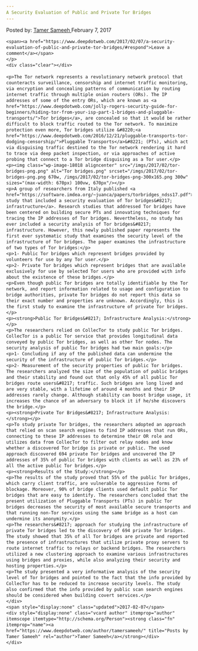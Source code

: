 ```yaml
---
A Security Evaluation of Public and Private Tor Bridges
---
```

<article class="post-listing post-18014 post type-post status-publish format-standard has-post-thumbnail hentry
    <div class="post-inner">
        <span>Posted by: <a href="https://www.deepdotweb.com/author/tamersameeh/" title="">Tamer Sameeh </a></span>
    <span>February 7, 2017</span>
    
    <span><a href="https://www.deepdotweb.com/2017/02/07/a-security-evaluation-of-public-and-private-tor-bridges/#respond">Leave a comment</a></span>
    </p>
    <div class="clear"></div>
    
    <p>The Tor network represents a revolutionary network protocol that counteracts surveillance, censorship and internet traffic monitoring, via encryption and concealing patterns of communication by routing internet traffic through multiple onion routers (ORs). The IP addresses of some of the entry ORs, which are known as <a href="https://www.deepdotweb.com/jolly-rogers-security-guide-for-beginners/hiding-tor-from-your-isp-part-1-bridges-and-pluggable-transports/">Tor bridges</a>, are concealed so that it would be rather difficult to block traffic routed to the Tor network. To maximize protection even more, Tor bridges utilize &#8220;<a href="https://www.deepdotweb.com/2016/12/21/pluggable-transports-tor-dodging-censorship/">Pluggable Transports</a>&#8221; (PTs), which act via disguising traffic destined to the Tor network rendering it hard to trace via deep packet inspection, or via approaches of active probing that connect to a Tor bridge disguising as a Tor user.</p>
    <p><img class="wp-image-18018 aligncenter" src="/imgs/2017/02/tor-bridges-png.png" alt="Tor bridges.png" srcset="/imgs/2017/02/tor-bridges-png.png 670w, /imgs/2017/02/tor-bridges-png-300x165.png 300w" sizes="(max-width: 670px) 100vw, 670px"/></p>
    <p>A group of researchers from Italy published <a href="https://software.imdea.org/~juanca/papers/torbridges_ndss17.pdf">a study that included a security evaluation of Tor bridges&#8217; infrastructure</a>. Research studies that addressed Tor bridges have been centered on building secure PTs and innovating techniques for tracing the IP addresses of Tor bridges. Nevertheless, no study has ever included a security analysis of Tor bridges&#8217; infrastructure. However, this newly published paper represents the first ever systematic study that examines the security level of the infrastructure of Tor bridges. The paper examines the infrastructure of two types of Tor bridges:</p>
    <p>1- Public Tor bridges which represent bridges provided by volunteers for use by any Tor user.</p>
    <p>2- Private Tor bridges which represent bridges that are available exclusively for use by selected Tor users who are provided with info about the existence of these bridges.</p>
    <p>Even though public Tor bridges are totally identifiable by the Tor network, and report information related to usage and configuration to bridge authorities, private Tor bridges do not report this data so their exact number and properties are unknown. Accordingly, this is the first study to examine the infrastructure of private Tor bridges.</p>
    <p><strong>Public Tor Bridges&#8217; Infrastructure Analysis:</strong></p>
    <p>The researchers relied on CollecTor to study public Tor bridges. CollecTor is a public Tor service that provides longitudinal data conveyed by public Tor bridges, as well as other Tor nodes. The security analysis of public Tor bridges had two main goals:</p>
    <p>1- Concluding if any of the published data can undermine the security of the infrastructure of public Tor bridges.</p>
    <p>2- Measurement of the security properties of public Tor bridges. The researchers analyzed the size of the population of public bridges and their stability and found out that only 45% of all public Tor bridges route users&#8217; traffic. Such bridges are long lived and are very stable, with a lifetime of around 4 months and their IP addresses rarely change. Although stability can boost bridge usage, it increases the chance of an adversary to block it if he/she discovers the bridge.</p>
    <p><strong>Private Tor Bridges&#8217; Infrastructure Analysis:</strong></p>
    <p>To study private Tor bridges, the researchers adopted an approach that relied on scan search engines to find IP addresses that run ORs, connecting to these IP addresses to determine their OR role and utilizes data from CollecTor to filter out relay nodes and know whether a discovered Tor bridge is private or public. The used approach discovered 694 private Tor bridges and uncovered the IP addresses of 35% of public Tor bridges with clients as well as 23% of all the active public Tor bridges.</p>
    <p><strong>Results of the Study:</strong></p>
    <p>The results of the study proved that 55% of the public Tor bridges, which carry client traffic, are vulnerable to aggressive forms of blockage. Moreover, 90% of bridge clients used default public Tor bridges that are easy to identify. The researchers concluded that the present utilization of Pluggable Transports (PTs) in public Tor bridges decreases the security of most available secure transports and that running non-Tor services using the same bridge as a host can undermine its anonymity.</p>
    <p>The researchers&#8217; approach for studying the infrastructure of private Tor bridges led to the discovery of 694 private Tor bridges. The study showed that 35% of all Tor bridges are private and reported the presence of infrastructures that utilize private proxy servers to route internet traffic to relays or backend bridges. The researchers utilized a new clustering approach to examine various infrastructures using bridges and proxies, while also analyzing their security and hosting properties.</p>
    <p>The study presented a very informative analysis of the security level of Tor bridges and pointed to the fact that the info provided by CollecTor has to be reduced to increase security levels. The study also confirmed that the info provided by public scan search engines should be considered when building covert services.</p>
    </div>
    <span style="display:none" class="updated">2017-02-07</span>
    <div style="display:none" class="vcard author" itemprop="author" itemscope itemtype="http://schema.org/Person"><strong class="fn" itemprop="name"><a href="https://www.deepdotweb.com/author/tamersameeh/" title="Posts by Tamer Sameeh" rel="author">Tamer Sameeh</a></strong></div>
    </div>
</article>

